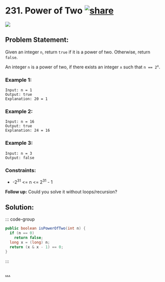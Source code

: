 # 231. Power of Two [![share]](https://leetcode.com/problems/power-of-two/)

![][easy]

## Problem Statement:

Given an integer `n`, return `true` if it is a power of two. Otherwise, return `false`.

An integer `n` is a power of two, if there exists an integer `x` such that <code>n == 2<sup>x</sup></code>.

### Example 1:

```
Input: n = 1
Output: true
Explanation: 20 = 1
```

### Example 2:

```
Input: n = 16
Output: true
Explanation: 24 = 16
```

### Example 3:

```
Input: n = 3
Output: false
```

### Constraints:

- -2<sup>31</sup> <= n <= 2<sup>31</sup> - 1

**Follow up:** Could you solve it without loops/recursion?

## Solution:

::: code-group

```java
public boolean isPowerOfTwo(int n) {
  if (n == 0)
    return false;
  long x = (long) n;
  return (x & x - 1) == 0;
}
```

:::

### [_..._](#)

```

```

<!----------------------------------{ link }--------------------------------->

[share]: https://img.icons8.com/external-anggara-blue-anggara-putra/20/000000/external-share-user-interface-basic-anggara-blue-anggara-putra-2.png
[easy]: https://img.shields.io/badge/Difficulty-Easy-bright.svg
[medium]: https://img.shields.io/badge/Difficulty-Medium-yellow.svg
[hard]: https://img.shields.io/badge/Difficulty-Hard-red.svg

